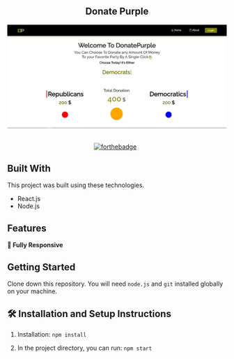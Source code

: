 <h2 align="center">
  Donate Purple<br/>
</h2>
<div align="center">
  <img alt="Demo" src="./src/Assets/donatep.JPG" />
</div>

<br/>

<center>

[![forthebadge](https://forthebadge.com/images/badges/made-with-javascript.svg)](https://forthebadge.com) &nbsp;

</center>


## Built With

This project was built using these technologies.

- React.js
- Node.js


## Features


**📱 Fully Responsive**

## Getting Started

Clone down this repository. You will need `node.js` and `git` installed globally on your machine.

## 🛠 Installation and Setup Instructions

1. Installation: `npm install`

2. In the project directory, you can run: `npm start`



